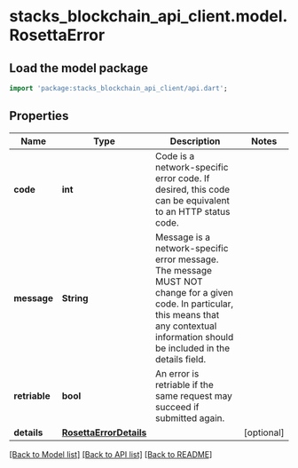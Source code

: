 # stacks_blockchain_api_client.model.RosettaError

## Load the model package
```dart
import 'package:stacks_blockchain_api_client/api.dart';
```

## Properties
Name | Type | Description | Notes
------------ | ------------- | ------------- | -------------
**code** | **int** | Code is a network-specific error code. If desired, this code can be equivalent to an HTTP status code. | 
**message** | **String** | Message is a network-specific error message. The message MUST NOT change for a given code. In particular, this means that any contextual information should be included in the details field. | 
**retriable** | **bool** | An error is retriable if the same request may succeed if submitted again. | 
**details** | [**RosettaErrorDetails**](RosettaErrorDetails.md) |  | [optional] 

[[Back to Model list]](../README.md#documentation-for-models) [[Back to API list]](../README.md#documentation-for-api-endpoints) [[Back to README]](../README.md)


